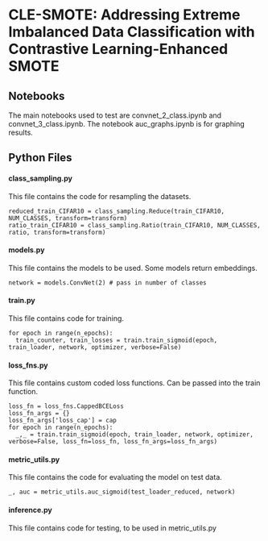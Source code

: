 # CLE-SMOTE: Addressing Extreme Imbalanced Data Classification with Contrastive Learning-Enhanced SMOTE

## Notebooks 
The main notebooks used to test are convnet_2_class.ipynb and convnet_3_class.ipynb. The notebook auc_graphs.ipynb is for graphing results. 

## Python Files

#### class_sampling.py
This file contains the code for resampling the datasets. 

```
reduced_train_CIFAR10 = class_sampling.Reduce(train_CIFAR10, NUM_CLASSES, transform=transform)
ratio_train_CIFAR10 = class_sampling.Ratio(train_CIFAR10, NUM_CLASSES, ratio, transform=transform)
```

#### models.py
This file contains the models to be used. Some models return embeddings. 

```
network = models.ConvNet(2) # pass in number of classes
```


#### train.py
This file contains code for training. 

```
for epoch in range(n_epochs):
  train_counter, train_losses = train.train_sigmoid(epoch, train_loader, network, optimizer, verbose=False)
```

#### loss_fns.py
This file contains custom coded loss functions. Can be passed into the train function. 

```
loss_fn = loss_fns.CappedBCELoss
loss_fn_args = {}
loss_fn_args['loss_cap'] = cap
for epoch in range(n_epochs):
  _,_ = train.train_sigmoid(epoch, train_loader, network, optimizer, verbose=False, loss_fn=loss_fn, loss_fn_args=loss_fn_args)

```

#### metric_utils.py
This file contains the code for evaluating the model on test data. 
```
_, auc = metric_utils.auc_sigmoid(test_loader_reduced, network)
```

#### inference.py
This file contains code for testing, to be used in metric_utils.py 

